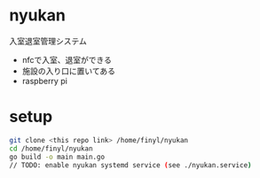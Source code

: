 # nyukan

入室退室管理システム

- nfcで入室、退室ができる
- 施設の入り口に置いてある
- raspberry pi

# setup

```bash
git clone <this repo link> /home/finyl/nyukan
cd /home/finyl/nyukan
go build -o main main.go
// TODO: enable nyukan systemd service (see ./nyukan.service)
```
